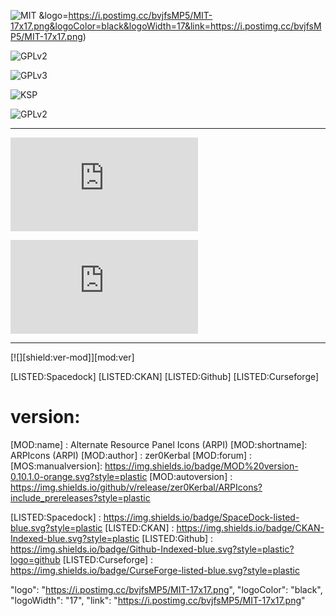 
![MIT](https://img.shields.io/endpoint?url=https://raw.githubusercontent.com/zer0Kerbal/G-Force/master/Json/MIT.json) &logo=https://i.postimg.cc/bvjfsMP5/MIT-17x17.png&logoColor=black&logoWidth=17&link=https://i.postimg.cc/bvjfsMP5/MIT-17x17.png)

![GPLv2](https://img.shields.io/endpoint?url=https://raw.githubusercontent.com/zer0Kerbal/G-Force/master/Json/GPLv2.json)

![GPLv3](https://img.shields.io/endpoint?url=https://raw.githubusercontent.com/zer0Kerbal/G-Force/master/Json/GPLv3.json)

![KSP](https://img.shields.io/endpoint?url=https://raw.githubusercontent.com/zer0Kerbal/G-Force/master/Json/ksp.json)

![GPLv2](https://img.shields.io/endpoint?url=https://raw.githubusercontent.com/zer0Kerbal/G-Force/master/Json/GPLv2.json)

***
[![][shield:license-cc]][ICONS:license]

[![GPLv2][shield:license-cc]][ICONS:license]


[ICONS:license]: http://github.com/G-Force/blob/master/GPLv2.txt
[shield:license-cc]: https://raw.githubusercontent.com/zer0Kerbal/G-Force/master/Json/GPLv3.json
***


[license:label]: GPLv2
[License:url]: https://img.shields.io/endpoint?url=https://raw.githubusercontent.com/zer0Kerbal/G-Force/master/Json/GPLv2.json

[![][shield:ver-mod]][mod:ver]

[LISTED:Spacedock] [LISTED:CKAN] [LISTED:Github] [LISTED:Curseforge]

 # version:
[MOD:name]     : Alternate Resource Panel Icons (ARPI)
[MOD:shortname]: ARPIcons (ARPI)
[MOD:author]   : zer0Kerbal
[MOD:forum]    :
[MOS:manualversion]: https://img.shields.io/badge/MOD%20version-0.10.1.0-orange.svg?style=plastic
[MOD:autoversion]  : https://img.shields.io/github/v/release/zer0Kerbal/ARPIcons?include_prereleases?style=plastic

[LISTED:Spacedock] : https://img.shields.io/badge/SpaceDock-listed-blue.svg?style=plastic
[LISTED:CKAN]       : https://img.shields.io/badge/CKAN-Indexed-blue.svg?style=plastic
[LISTED:Github]     : https://img.shields.io/badge/Github-Indexed-blue.svg?style=plastic?logo=github
[LISTED:Curseforge] : https://img.shields.io/badge/CurseForge-listed-blue.svg?style=plastic



  "logo": "https://i.postimg.cc/bvjfsMP5/MIT-17x17.png",
  "logoColor": "black",
  "logoWidth": "17",
  "link": "https://i.postimg.cc/bvjfsMP5/MIT-17x17.png"
